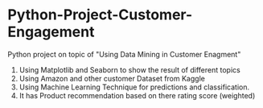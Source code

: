 # Python-Project-Customer-Engagement
Python project on topic of "Using Data Mining in Customer Enagment"
<ol>
  <li>Using Matplotlib and Seaborn to show the result of different topics</li>
  <li>Using Amazon and other customer Dataset from Kaggle </li>
  <li>Using Machine Learning Technique for predictions and classification.</li>
  <li>It has Product recommendation based on there rating score (weighted)</li>
</ol>


